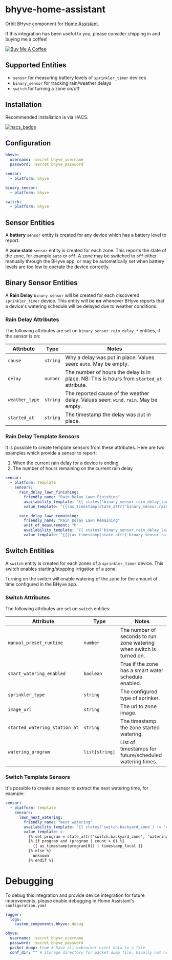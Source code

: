 # bhyve-home-assistant

Orbit BHyve component for [Home Assistant](https://www.home-assistant.io/).

If this integration has been useful to you, please consider chipping in and buying me a coffee!

<a href="https://www.buymeacoffee.com/sebr" target="_blank"><img src="https://www.buymeacoffee.com/assets/img/custom_images/orange_img.png" alt="Buy Me A Coffee"></a>

## Supported Entities

- `sensor` for measuring battery levels of `sprinkler_timer` devices
- `binary_sensor` for tracking rain/weather delays
- `switch` for turning a zone on/off

## Installation

Recommended installation is via HACS.

[![hacs_badge](https://img.shields.io/badge/HACS-Default-orange.svg)](https://github.com/custom-components/hacs)

## Configuration

```yaml
bhyve:
  username: !secret bhyve_username
  password: !secret bhyve_password

sensor:
  - platform: bhyve

binary_sensor:
  - platform: bhyve

switch:
  - platform: bhyve
```

## Sensor Entities

A **battery** `sensor` entity is created for any device which has a battery level to report.

A **zone state** `sensor` entity is created for each zone. This reports the state of the zone, for example `auto` or `off`. A zone may be switched to `off` either manually through the BHyve app, or may be automatically set when battery levels are too low to operate the device correctly.

## Binary Sensor Entities

A **Rain Delay** `binary sensor` will be created for each discovered `sprinkler_timer` device. This entity will be **on** whenever BHyve reports that a device's watering schedule will be delayed due to weather conditions.

### Rain Delay Attributes

The following attributes are set on `binary_sensor.rain_delay_*` entities, if the sensor is on:

| Attribute      | Type     | Notes                                                                                     |
| -------------- | -------- | ----------------------------------------------------------------------------------------- |
| `cause`        | `string` | Why a delay was put in place. Values seen: `auto`. May be empty.                          |
| `delay`        | `number` | The number of hours the delay is in place. NB: This is hours from `started_at` attribute. |
| `weather_type` | `string` | The reported cause of the weather delay. Values seen: `wind`, `rain`. May be empty.       |
| `started_at`   | `string` | The timestamp the delay was put in place.                                                 |

### Rain Delay Template Sensors

It is possible to create template sensors from these attributes. Here are two examples which provide a sensor to report:

1. When the current rain delay for a device is ending
2. The number of hours remaining on the current rain delay

```yaml
sensor:
  - platform: template
    sensors:
      rain_delay_lawn_finishing:
        friendly_name: "Rain Delay Lawn Finishing"
        availability_template: "{{ states('binary_sensor.rain_delay_lawn') != 'unavailable' }}"
        value_template: "{{(as_timestamp(state_attr('binary_sensor.rain_delay_lawn', 'started_at')) + state_attr('binary_sensor.rain_delay_lawn', 'delay') * 3600) | timestamp_local }}"

      rain_delay_lawn_remaining:
        friendly_name: "Rain Delay Lawn Remaining"
        unit_of_measurement: "h"
        availability_template: "{{ states('binary_sensor.rain_delay_lawn') != 'unavailable' }}"
        value_template: "{{((as_timestamp(state_attr('binary_sensor.rain_delay_lawn', 'started_at')) + state_attr('binary_sensor.rain_delay_lawn', 'delay') * 3600 - as_timestamp(now())) / 3600) | round(0) }}"
```

## Switch Entities

A `switch` entity is created for each zones of a `sprinkler_timer` device. This switch enables starting/stopping irrigation of a zone.

Turning on the switch will enable watering of the zone for the amount of time configured in the BHyve app.

### Switch Attributes

The following attributes are set on `switch` entities:

| Attribute                     | Type           | Notes                                                                |
| ----------------------------- | -------------- | -------------------------------------------------------------------- |
| `manual_preset_runtime`       | `number`       | The number of seconds to run zone watering when switch is turned on. |
| `smart_watering_enabled`      | `boolean`      | True if the zone has a smart water schedule enabled.                 |
| `sprinkler_type`              | `string`       | The configured type of sprinker.                                     |
| `image_url`                   | `string`       | The url to zone image.                                               |
| `started_watering_station_at` | `string`       | The timestamp the zone started watering.                             |
| `watering_program`            | `list[string]` | List of timestamps for future/scheduled watering times.              |

### Switch Template Sensors

It's possible to create a sensor to extract the next watering time, for example:

```yaml
sensor:
  - platform: template
    sensors:
      lawn_next_watering:
        friendly_name: "Next watering"
        availability_template: "{{ states('switch.backyard_zone') != 'unavailable' }}"
        value_template: >-
          {% set program = state_attr('switch.backyard_zone', 'watering_program') -%}
          {% if program and (program | count > 0) %}
            {{ as_timestamp(program[0]) | timestamp_local }}
          {% else %}
            unknown
          {% endif %}
```

# Debugging

To debug this integration and provide device integration for future improvements, please enable debugging in Home Assistant's `configuration.yaml`

```yaml
logger:
  logs:
    custom_components.bhyve: debug

bhyve:
  username: !secret bhyve_username
  password: !secret bhyve_password
  packet_dump: true # Save all websocket event data to a file
  conf_dir: "" # Storage directory for packet dump file. Usually not needed, defaults to hass_config_dir/.bhyve
```
